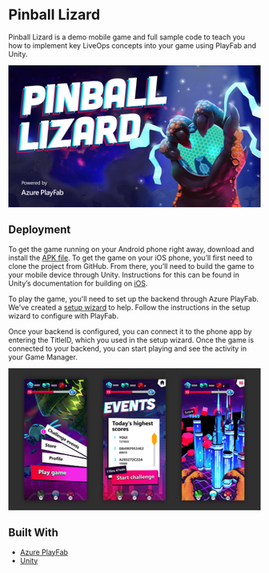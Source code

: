 # Pinball Lizard

Pinball Lizard is a demo mobile game and full sample code to teach you how to implement key LiveOps concepts into your game using PlayFab and Unity.

![Pinball Lizard](./_repo-assets/img/Pinball_Lizard_game.jpg)

## Deployment

To get the game running on your Android phone right away, download and install the [APK file](https://66762pinballlizard.blob.core.windows.net/pinballlizard/PinballLizard.apk). To get the game on your iOS phone, you’ll first need to clone the project from GitHub. From there, you’ll need to build the game to your mobile device through Unity. Instructions for this can be found in Unity’s documentation for building on [iOS](https://unity3d.com/learn/tutorials/topics/mobile-touch/building-your-unity-game-ios-device-testing?playlist=17138).

To play the game, you'll need to set up the backend through Azure PlayFab. We've created a [setup wizard](Deployment) to help. Follow the instructions in the setup wizard to configure with PlayFab.

Once your backend is configured, you can connect it to the phone app by entering the TitleID, which you used in the setup wizard. Once the game is connected to your backend, you can start playing and see the activity in your Game Manager.

![Pinball Lizard ScreenShots](./_repo-assets/img/Pinball_Lizard_screens.jpg)

## Built With

* [Azure PlayFab](https://playfab.com/)
* [Unity](https://unity3d.com/)
